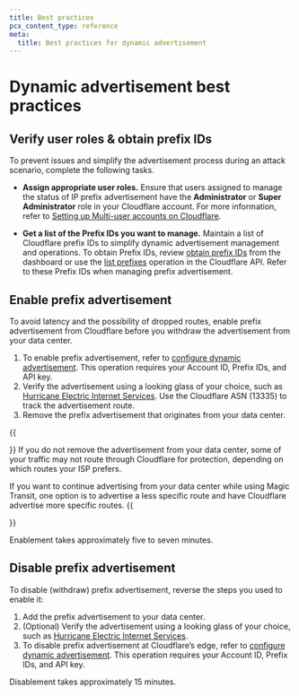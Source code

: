 ```yaml
---
title: Best practices
pcx_content_type: reference
meta:
  title: Best practices for dynamic advertisement
---
```


# Dynamic advertisement best practices

## Verify user roles & obtain prefix IDs

To prevent issues and simplify the advertisement process during an attack scenario, complete the following tasks.

- **Assign appropriate user roles.** Ensure that users assigned to manage the status of IP prefix advertisement have the **Administrator** or **Super Administrator** role in your Cloudflare account. For more information, refer to [Setting up Multi-user accounts on Cloudflare]((/fundamentals/setup/manage-members/)).

- **Get a list of the Prefix IDs you want to manage.** Maintain a list of Cloudflare prefix IDs to simplify dynamic advertisement management and operations. To obtain Prefix IDs, review [obtain prefix IDs](/byoip/how-to/configure-dynamic-advertisement/#obtain-prefix-ids) from the dashboard or use the [list prefixes](/api/operations/ip-address-management-prefixes-list-prefixes) operation in the Cloudflare API. Refer to these Prefix IDs when managing prefix advertisement.

## Enable prefix advertisement

To avoid latency and the possibility of dropped routes, enable prefix advertisement from Cloudflare before you withdraw the advertisement from your data center.

1.  To enable prefix advertisement, refer to [configure dynamic advertisement](/byoip/how-to/configure-dynamic-advertisement/). This operation requires your Account ID, Prefix IDs, and API key.
2.  Verify the advertisement using a looking glass of your choice, such as [Hurricane Electric Internet Services](https://lg.he.net/). Use the Cloudflare ASN (13335) to track the advertisement route.
3.  Remove the prefix advertisement that originates from your data center.

{{<Aside type="note">}}
If you do not remove the advertisement from your data center, some of your traffic may not route through Cloudflare for protection, depending on which routes your ISP prefers. 

If you want to continue advertising from your data center while using Magic Transit, one option is to advertise a less specific route and have Cloudflare advertise more specific routes.
{{</Aside>}}

Enablement takes approximately five to seven minutes.

## Disable prefix advertisement

To disable (withdraw) prefix advertisement, reverse the steps you used to enable it:

1.  Add the prefix advertisement to your data center.
2.  (Optional) Verify the advertisement using a looking glass of your choice, such as [Hurricane Electric Internet Services](https://lg.he.net/).
3.  To disable prefix advertisement at Cloudflare’s edge, refer to [configure dynamic advertisement](/byoip/how-to/configure-dynamic-advertisement/). This operation requires your Account ID, Prefix IDs, and API key.

Disablement takes approximately 15 minutes.